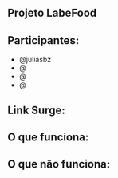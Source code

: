 ## Projeto LabeFood

## Participantes:

- @juliasbz
- @
- @
- @

## Link Surge:

 

## O que funciona:

## O que não funciona:
